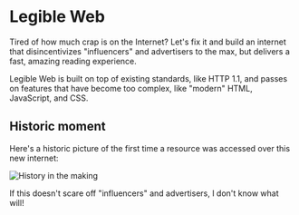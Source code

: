 # Legible Web

Tired of how much crap is on the Internet? Let's fix it and build an internet that disincentivizes "influencers" and advertisers to the max, but delivers a fast, amazing reading experience.

Legible Web is built on top of existing standards, like HTTP 1.1, and passes on features that have become too complex, like "modern" HTML, JavaScript, and CSS.

## Historic moment

Here's a historic picture of the first time a resource was accessed over this new internet:

![History in the making](/images/history.png)

If this doesn't scare off "influencers" and advertisers, I don't know what will!